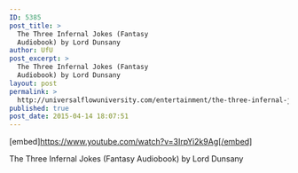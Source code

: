```yaml
---
ID: 5385
post_title: >
  The Three Infernal Jokes (Fantasy
  Audiobook) by Lord Dunsany
author: UfU
post_excerpt: >
  The Three Infernal Jokes (Fantasy
  Audiobook) by Lord Dunsany
layout: post
permalink: >
  http://universalflowuniversity.com/entertainment/the-three-infernal-jokes-fantasy-audiobook-by-lord-dunsany/
published: true
post_date: 2015-04-14 18:07:51
---
```

[embed]https://www.youtube.com/watch?v=3IrpYi2k9Ag[/embed]<br>
<p>The Three Infernal Jokes (Fantasy Audiobook) by Lord Dunsany</p>